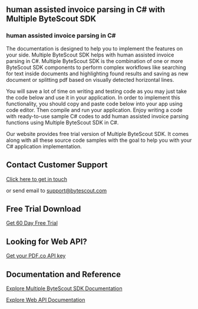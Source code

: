 ## human assisted invoice parsing in C# with Multiple ByteScout SDK

### human assisted invoice parsing in C#

The documentation is designed to help you to implement the features on your side. Multiple ByteScout SDK helps with human assisted invoice parsing in C#. Multiple ByteScout SDK is the combination of one or more ByteScout SDK components to perform complex workflows like searching for text inside documents and highlighting found results and saving as new document or splitting pdf based on visually detected horizontal lines.

You will save a lot of time on writing and testing code as you may just take the code below and use it in your application. In order to implement this functionality, you should copy and paste code below into your app using code editor. Then compile and run your application. Enjoy writing a code with ready-to-use sample C# codes to add human assisted invoice parsing functions using Multiple ByteScout SDK in C#.

Our website provides free trial version of Multiple ByteScout SDK. It comes along with all these source code samples with the goal to help you with your C# application implementation.

## Contact Customer Support

[Click here to get in touch](https://bytescout.zendesk.com/hc/en-us/requests/new?subject=Multiple%20ByteScout%20SDK%20Question)

or send email to [support@bytescout.com](mailto:support@bytescout.com?subject=Multiple%20ByteScout%20SDK%20Question) 

## Free Trial Download

[Get 60 Day Free Trial](https://bytescout.com/download/web-installer?utm_source=github-readme)

## Looking for Web API? 

[Get your PDF.co API key](https://pdf.co/documentation/api?utm_source=github-readme)

## Documentation and Reference

[Explore Multiple ByteScout SDK Documentation](https://bytescout.com/documentation/index.html?utm_source=github-readme)

[Explore Web API Documentation](https://pdf.co/documentation/api?utm_source=github-readme)